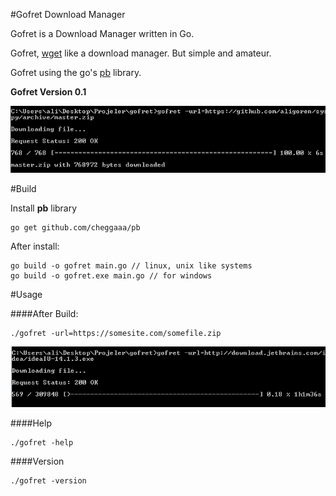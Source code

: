 #Gofret Download Manager

Gofret is a Download Manager written in Go.

Gofret, [wget](http://www.gnu.org/software/wget/) like a download manager. But simple and amateur.

Gofret using the go's [pb](https://github.com/cheggaaa/pb) library.

**Gofret Version 0.1**

![intro.png](intro.png)

#Build

Install **pb** library

~~~~{.shell}
go get github.com/cheggaaa/pb
~~~~

After install:

~~~~{.shell}
go build -o gofret main.go // linux, unix like systems
go build -o gofret.exe main.go // for windows
~~~~

#Usage

####After Build:

~~~~{.shell}
./gofret -url=https://somesite.com/somefile.zip
~~~~

![screenshot.png](screenshot.png)

####Help

~~~~{.shell}
./gofret -help
~~~~

####Version

~~~~{.shell}
./gofret -version
~~~~